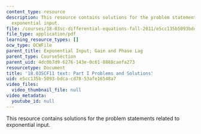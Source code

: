 ```yaml
---
content_type: resource
description: This resource contains solutions for the problem statements related to
  exponential input.
file: /courses/18-03sc-differential-equations-fall-2011/e5cc135b5093bdcacd7853afe16548a7_MIT18_03SCF11_ps2_s8_9s.pdf
file_type: application/pdf
learning_resource_types: []
ocw_type: OCWFile
parent_title: Exponential Input; Gain and Phase Lag
parent_type: CourseSection
parent_uid: 4dc0b7d9-6276-143e-0c61-0888caefa273
resourcetype: Document
title: '18.03SCF11 text: Part I Problems and Solutions'
uid: e5cc135b-5093-bdca-cd78-53afe16548a7
video_files:
  video_thumbnail_file: null
video_metadata:
  youtube_id: null
---
```

This resource contains solutions for the problem statements related to exponential input.

